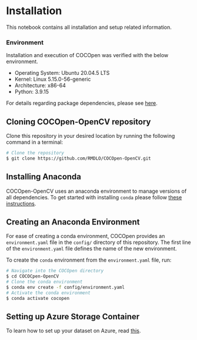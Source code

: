 # **Installation**
This notebook contains all installation and setup related information.

### **Environment**

Installation and execution of COCOpen was verified with the below environment.
- Operating System: Ubuntu 20.04.5 LTS
- Kernel: Linux 5.15.0-56-generic
- Architecture: x86-64
- Python: 3.9.15

For details regarding package dependencies, please see [here](config/environment.yml).

## **Cloning COCOpen-OpenCV repository**
Clone this repository in your desired location by running the following command in a terminal:
```bash
# Clone the repository
$ git clone https://github.com/RMDLO/COCOpen-OpenCV.git
```

## **Installing Anaconda**
COCOpen-OpenCV uses an anaconda environment to manage versions of all dependencies. To get started with installing `conda` please follow [these instructions](https://conda.io/projects/conda/en/latest/user-guide/getting-started.html).

## **Creating an Anaconda Environment**
For ease of creating a conda environment, COCOpen provides an `environment.yaml` file in the `config/` directory of this repository. The first line of the `environment.yaml` file defines the name of the new environment.

To create the `conda` environment from the `environment.yaml` file, run:

```bash
# Navigate into the COCOpen directory
$ cd COCOCpen-OpenCV
# Clone the conda environment
$ conda env create -f config/environment.yaml
# Activate the conda environment
$ conda activate cocopen
```

## **Setting up Azure Storage Container**
To learn how to set up your dataset on Azure, read [this](https://github.com/RMDLO/COCOpen-OpenCV/blob/aef83df099dd30d6ac6b097582baa5851ebad6e3/docs/README_AZURE.md).